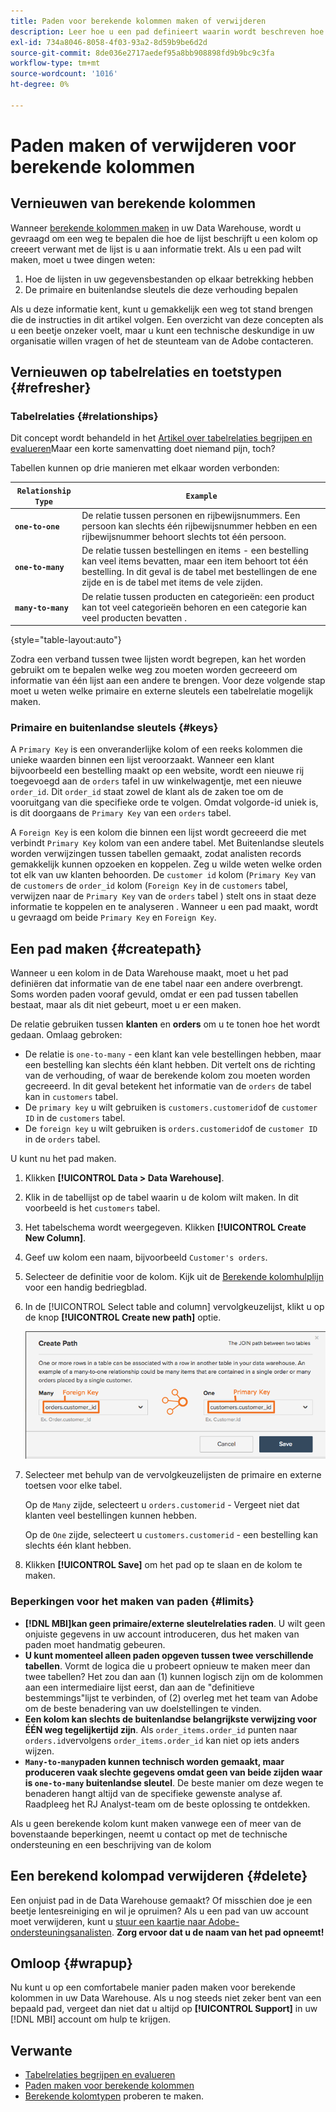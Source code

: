 ```yaml
---
title: Paden voor berekende kolommen maken of verwijderen
description: Leer hoe u een pad definieert waarin wordt beschreven hoe de tabel waarop u een kolom maakt, verwant is aan de tabel waaruit u gegevens aan het ophalen bent.
exl-id: 734a8046-8058-4f03-93a2-8d59b9be6d2d
source-git-commit: 8de036e2717aedef95a8bb908898fd9b9bc9c3fa
workflow-type: tm+mt
source-wordcount: '1016'
ht-degree: 0%

---
```


# Paden maken of verwijderen voor berekende kolommen

## Vernieuwen van berekende kolommen

Wanneer [berekende kolommen maken](../data-warehouse-mgr/creating-calculated-columns.md) in uw Data Warehouse, wordt u gevraagd om een weg te bepalen die hoe de lijst beschrijft u een kolom op creeert verwant met de lijst is u aan informatie trekt. Als u een pad wilt maken, moet u twee dingen weten:

1. Hoe de lijsten in uw gegevensbestanden op elkaar betrekking hebben
1. De primaire en buitenlandse sleutels die deze verhouding bepalen

Als u deze informatie kent, kunt u gemakkelijk een weg tot stand brengen die de instructies in dit artikel volgen. Een overzicht van deze concepten als u een beetje onzeker voelt, maar u kunt een technische deskundige in uw organisatie willen vragen of het de steunteam van de Adobe contacteren.

## Vernieuwen op tabelrelaties en toetstypen {#refresher}

### Tabelrelaties {#relationships}

Dit concept wordt behandeld in het [Artikel over tabelrelaties begrijpen en evalueren](../../data-analyst/data-warehouse-mgr/table-relationships.md)Maar een korte samenvatting doet niemand pijn, toch?

Tabellen kunnen op drie manieren met elkaar worden verbonden:

| **`Relationship Type`** | **`Example`** |
|-----|-----|
| **`one-to-one`** | De relatie tussen personen en rijbewijsnummers. Een persoon kan slechts één rijbewijsnummer hebben en een rijbewijsnummer behoort slechts tot één persoon. |
| **`one-to-many`** | De relatie tussen bestellingen en items - een bestelling kan veel items bevatten, maar een item behoort tot één bestelling. In dit geval is de tabel met bestellingen de ene zijde en is de tabel met items de vele zijden. |
| **`many-to-many`** | De relatie tussen producten en categorieën: een product kan tot veel categorieën behoren en een categorie kan veel producten bevatten . |

{style="table-layout:auto"}

Zodra een verband tussen twee lijsten wordt begrepen, kan het worden gebruikt om te bepalen welke weg zou moeten worden gecreeerd om informatie van één lijst aan een andere te brengen. Voor deze volgende stap moet u weten welke primaire en externe sleutels een tabelrelatie mogelijk maken.

### Primaire en buitenlandse sleutels {#keys}

A `Primary Key` is een onveranderlijke kolom of een reeks kolommen die unieke waarden binnen een lijst veroorzaakt. Wanneer een klant bijvoorbeeld een bestelling maakt op een website, wordt een nieuwe rij toegevoegd aan de `orders` tafel in uw winkelwagentje, met een nieuwe `order_id`. Dit `order_id` staat zowel de klant als de zaken toe om de vooruitgang van die specifieke orde te volgen. Omdat volgorde-id uniek is, is dit doorgaans de `Primary Key` van een `orders` tabel.

A `Foreign Key` is een kolom die binnen een lijst wordt gecreeerd die met verbindt `Primary Key` kolom van een andere tabel. Met Buitenlandse sleutels worden verwijzingen tussen tabellen gemaakt, zodat analisten records gemakkelijk kunnen opzoeken en koppelen. Zeg u wilde weten welke orden tot elk van uw klanten behoorden. De `customer id` kolom (`Primary Key` van de `customers` de `order_id` kolom (`Foreign Key` in de `customers` tabel, verwijzen naar de `Primary Key` van de `orders` tabel ) stelt ons in staat deze informatie te koppelen en te analyseren . Wanneer u een pad maakt, wordt u gevraagd om beide `Primary Key` en `Foreign Key`.

## Een pad maken {#createpath}

Wanneer u een kolom in de Data Warehouse maakt, moet u het pad definiëren dat informatie van de ene tabel naar een andere overbrengt. Soms worden paden vooraf gevuld, omdat er een pad tussen tabellen bestaat, maar als dit niet gebeurt, moet u er een maken.

De relatie gebruiken tussen **klanten** en **orders** om u te tonen hoe het wordt gedaan. Omlaag gebroken:

* De relatie is `one-to-many` - een klant kan vele bestellingen hebben, maar een bestelling kan slechts één klant hebben. Dit vertelt ons de richting van de verhouding, of waar de berekende kolom zou moeten worden gecreeerd. In dit geval betekent het informatie van de `orders` de tabel kan in `customers` tabel.
* De `primary key` u wilt gebruiken is `customers.customerid`of de `customer ID` in de `customers` tabel.
* De `foreign key` u wilt gebruiken is `orders.customerid`of de `customer ID` in de `orders` tabel.

U kunt nu het pad maken.

1. Klikken **[!UICONTROL Data > Data Warehouse]**.
1. Klik in de tabellijst op de tabel waarin u de kolom wilt maken. In dit voorbeeld is het `customers` tabel.
1. Het tabelschema wordt weergegeven. Klikken **[!UICONTROL Create New Column]**.
1. Geef uw kolom een naam, bijvoorbeeld `Customer's orders`.
1. Selecteer de definitie voor de kolom. Kijk uit de [Berekende kolomhulplijn](../data-warehouse-mgr/creating-calculated-columns.md) voor een handig bedriegblad.
1. In de [!UICONTROL Select table and column] vervolgkeuzelijst, klikt u op de knop **[!UICONTROL Create new path]** optie.

   ![Paden maken voor de modale berekende kolommen](../../assets/Creating_Paths_modal.png)

1. Selecteer met behulp van de vervolgkeuzelijsten de primaire en externe toetsen voor elke tabel.

   Op de `Many` zijde, selecteert u `orders.customerid` - Vergeet niet dat klanten veel bestellingen kunnen hebben.

   Op de `One` zijde, selecteert u `customers.customerid` - een bestelling kan slechts één klant hebben.

1. Klikken **[!UICONTROL Save]** om het pad op te slaan en de kolom te maken.

### Beperkingen voor het maken van paden {#limits}

* **[!DNL MBI]kan geen primaire/externe sleutelrelaties raden**. U wilt geen onjuiste gegevens in uw account introduceren, dus het maken van paden moet handmatig gebeuren.
* **U kunt momenteel alleen paden opgeven tussen twee verschillende tabellen**. Vormt de logica die u probeert opnieuw te maken meer dan twee tabellen? Het zou dan aan (1) kunnen logisch zijn om de kolommen aan een intermediaire lijst eerst, dan aan de &quot;definitieve bestemmings&quot;lijst te verbinden, of (2) overleg met het team van Adobe om de beste benadering van uw doelstellingen te vinden.
* **Een kolom kan slechts de buitenlandse belangrijkste verwijzing voor ÉÉN weg tegelijkertijd zijn**. Als `order_items.order_id` punten naar `orders.id`vervolgens `order_items.order_id` kan niet op iets anders wijzen.
* **`Many-to-many`paden kunnen technisch worden gemaakt, maar produceren vaak slechte gegevens omdat geen van beide zijden waar is `one-to-many` buitenlandse sleutel**. De beste manier om deze wegen te benaderen hangt altijd van de specifieke gewenste analyse af. Raadpleeg het RJ Analyst-team om de beste oplossing te ontdekken.

Als u geen berekende kolom kunt maken vanwege een of meer van de bovenstaande beperkingen, neemt u contact op met de technische ondersteuning en een beschrijving van de kolom

## Een berekend kolompad verwijderen {#delete}

Een onjuist pad in de Data Warehouse gemaakt? Of misschien doe je een beetje lentesreiniging en wil je opruimen? Als u een pad van uw account moet verwijderen, kunt u [stuur een kaartje naar Adobe-ondersteuningsanalisten](../../guide-overview.md). **Zorg ervoor dat u de naam van het pad opneemt!**

## Omloop {#wrapup}

Nu kunt u op een comfortabele manier paden maken voor berekende kolommen in uw Data Warehouse. Als u nog steeds niet zeker bent van een bepaald pad, vergeet dan niet dat u altijd op **[!UICONTROL Support]** in uw [!DNL MBI] account om hulp te krijgen.

## Verwante

* [Tabelrelaties begrijpen en evalueren](../data-warehouse-mgr/table-relationships.md)
* [Paden maken voor berekende kolommen](../data-warehouse-mgr/create-paths-calc-columns.md)
* [Berekende kolomtypen](../data-warehouse-mgr/calc-column-types.md) proberen te maken.
